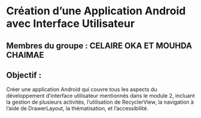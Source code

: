 # Création d’une Application Android avec Interface Utilisateur

## Membres du groupe : CELAIRE OKA ET MOUHDA CHAIMAE

## Objectif : 
Créer une application Android qui couvre tous les aspects du développement d’interface utilisateur 
mentionnés dans le module 2, incluant la gestion de plusieurs activités, l’utilisation de RecyclerView, 
la navigation à l’aide de DrawerLayout, la thématisation, et l’accessibilité.
